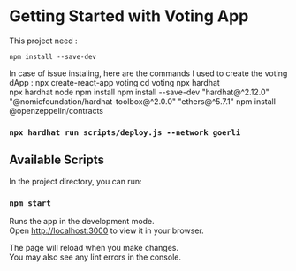 # Getting Started with Voting App

This project need : 

 `npm install --save-dev`

In case of issue instaling, here are the commands I used to create the voting dApp : 
    npx create-react-app voting
    cd voting
    npx hardhat     
    npx hardhat node
    npm install
    npm install --save-dev "hardhat@^2.12.0" "@nomicfoundation/hardhat-toolbox@^2.0.0" "ethers@^5.7.1"
    npm install @openzeppelin/contracts

### `npx hardhat run scripts/deploy.js --network goerli`

## Available Scripts

In the project directory, you can run:

### `npm start`

Runs the app in the development mode.\
Open [http://localhost:3000](http://localhost:3000) to view it in your browser.

The page will reload when you make changes.\
You may also see any lint errors in the console.

